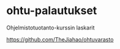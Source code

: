 # ohtu-palautukset

Ohjelmistotuotanto-kurssin laskarit

<https://github.com/TheJiahao/ohtuvarasto>
